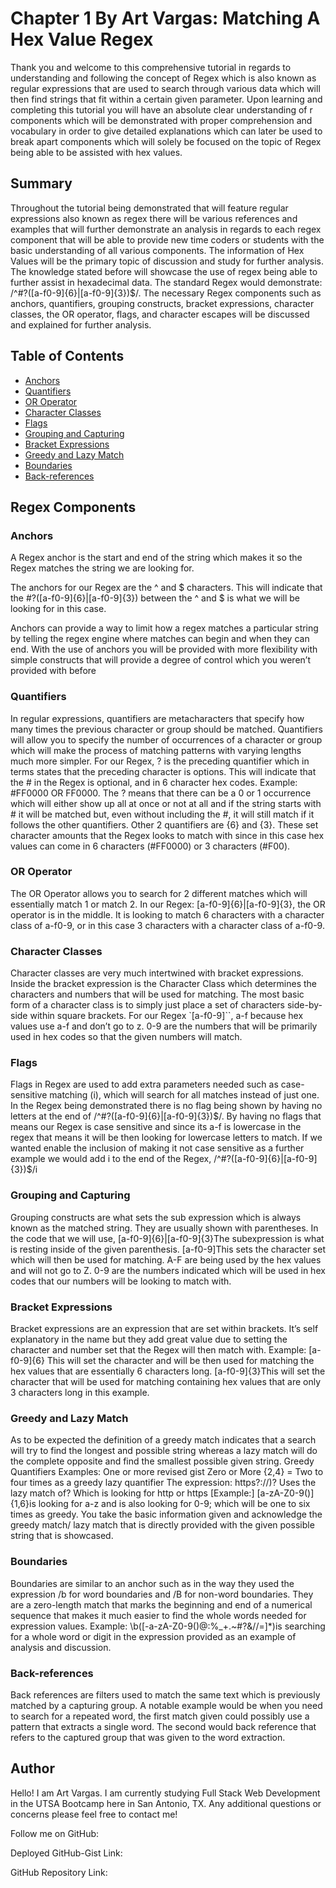 # Chapter 1 By Art Vargas: Matching A Hex Value Regex

Thank you and welcome to this comprehensive tutorial in regards to understanding and following the concept of Regex which is also known as regular expressions that are used to search through various data which will then find strings that fit within a certain given parameter. Upon learning and completing this tutorial you will have an absolute clear understanding of r components which will be demonstrated with proper comprehension and vocabulary in order to give detailed explanations which can later be used to break apart components which will solely be focused on the topic of Regex being able to be assisted with hex values.



## Summary

Throughout the tutorial being demonstrated that will feature regular expressions also known as regex there will be various references and examples that will further demonstrate an analysis in regards to each regex component that will be able to provide new time coders or students with the basic understanding of all various components. The information of Hex Values will be the primary topic of discussion and study for further analysis. The knowledge stated before will showcase the use of regex being able to further assist in hexadecimal data. The standard Regex would demonstrate: /^#?([a-f0-9]{6}|[a-f0-9]{3})$/. The necessary Regex components such as anchors, quantifiers, grouping constructs, bracket expressions, character classes, the OR operator, flags, and character escapes will be discussed and explained for further analysis.





## Table of Contents

- [Anchors](#anchors)
- [Quantifiers](#quantifiers)
- [OR Operator](#or-operator)
- [Character Classes](#character-classes)
- [Flags](#flags)
- [Grouping and Capturing](#grouping-and-capturing)
- [Bracket Expressions](#bracket-expressions)
- [Greedy and Lazy Match](#greedy-and-lazy-match)
- [Boundaries](#boundaries)
- [Back-references](#back-references)


## Regex Components

### Anchors

A Regex anchor is the start and end of the string which makes it so the Regex matches the string we are looking for.

The anchors for our Regex are the ^ and $ characters. This will indicate that the #?([a-f0-9]{6}|[a-f0-9]{3}) between the ^ and $ is what we will be looking for in this case.

 Anchors can provide a way to limit how a regex matches a particular string by telling the regex engine where matches can begin and when they can end. With the use of anchors you will be provided with more flexibility with simple constructs that will provide a degree of control which you weren’t provided with before 


### Quantifiers

In regular expressions, quantifiers are metacharacters that specify how many times the previous character or group should be matched. Quantifiers will allow you to specify the number of occurrences of a character or group which will make the process of matching patterns with varying lengths much more simpler. For our Regex, ? is the preceding quantifier which in terms states that the preceding character is options. This will indicate that the  # in the Regex is optional, and in 6 character hex codes. 
Example: #FF0000 OR FF0000.
The ? means that there can be a 0 or 1 occurrence which will either show up all at once or not at all and if the string starts with  # it will be matched but, even without including the  #, it will still match if it follows the other quantifiers. Other 2 quantifiers are {6} and {3}. These set character amounts that the Regex looks to match with since in this case hex values can come in 6 characters (#FF0000) or 3 characters (#F00).

### OR Operator

The OR Operator allows you to search for 2 different matches which will essentially match 1 or match 2.
In our Regex: [a-f0-9]{6}|[a-f0-9]{3}, the OR operator is in the middle. It is looking to match 6 characters with a character class of a-f0-9, or in this case 3 characters with a character class of a-f0-9.

### Character Classes

Character classes are very much intertwined with bracket expressions. Inside the bracket expression is the Character Class which determines the characters and numbers that will be used for matching. The most basic form of a character class is to simply just place a set of characters side-by-side within square brackets. For our Regex `[a-f0-9]``, a-f because hex values use a-f and don’t go to z. 0-9 are the numbers that will be primarily used in hex codes so that the given numbers will match.


### Flags

Flags in Regex are used to add extra parameters needed such as case-sensitive matching (i), which will search for all matches instead of just one. In the Regex being demonstrated there is no flag being shown by having no letters at the end of /^#?([a-f0-9]{6}|[a-f0-9]{3})$/.
By having no flags that means our Regex is case sensitive and since its a-f is lowercase in the regex that means it will be then looking for lowercase letters to match.
If we wanted enable the inclusion of making it not case sensitive as a further example  we would add  i to the end of the Regex,  /^#?([a-f0-9]{6}|[a-f0-9]{3})$/i

### Grouping and Capturing

Grouping constructs are what sets the sub expression which is always known as the matched string. They are usually shown with parentheses. In the code that we will use, [a-f0-9]{6}|[a-f0-9]{3}The subexpression is what is resting inside of the given parenthesis. 
[a-f0-9]This sets the character set which will then be used for matching. A-F are being used by the hex values and will not go to Z. 0-9 are the numbers indicated which will be used in hex codes that our numbers will be looking to match with.

### Bracket Expressions

Bracket expressions are an expression that are set within brackets. It’s self explanatory in the name but they add great value due to setting the character and number set that the Regex will then match with.
Example: [a-f0-9]{6} This will set the character and will be then used for matching the hex values that are essentially 6 characters long. [a-f0-9]{3}This will set the character that will be used for matching containing hex values that are only 3 characters long in this example.

### Greedy and Lazy Match

As to be expected the definition of a greedy match indicates that a search will try to find the longest and possible string whereas a lazy match will do the complete opposite and find the smallest possible given string.
Greedy Quantifiers Examples:
One or more revised gist
Zero or More
{2,4} = Two to four times as a greedy lazy quantifier
The expression: https?:\/\/)? Uses the lazy match of? Which is looking for http or https [Example:] [a-zA-Z0-9()]{1,6}is looking for a-z and is also looking for 0-9; which will be one to six times as greedy. You take the basic information given and acknowledge the greedy match/ lazy match that is directly provided with the given possible string that is showcased.

### Boundaries

Boundaries are similar to an anchor such as in the way they used the expression /b for word boundaries and /B for non-word boundaries. They are a zero-length match that marks the beginning and end of a numerical sequence that makes it much easier to find the whole words needed for expression values. 
Example:  \b([-a-zA-Z0-9()@:%_\+.~#?&//=]*)is searching for a whole word or digit in the expression provided as an example of analysis and discussion.

### Back-references

Back references are filters used to match the same text which is previously matched by a capturing group. A notable example would be when you need to search for a repeated word, the first match given could possibly use a pattern that extracts a single word. The second would back reference that refers to the captured group that was given to the word extraction.


## Author

Hello! I am Art Vargas. I am currently studying Full Stack Web Development in the UTSA Bootcamp here in San Antonio, TX. Any additional questions or concerns please feel free to contact me!

Follow me on GitHub: 

Deployed GitHub-Gist Link:

GitHub Repository Link: 

